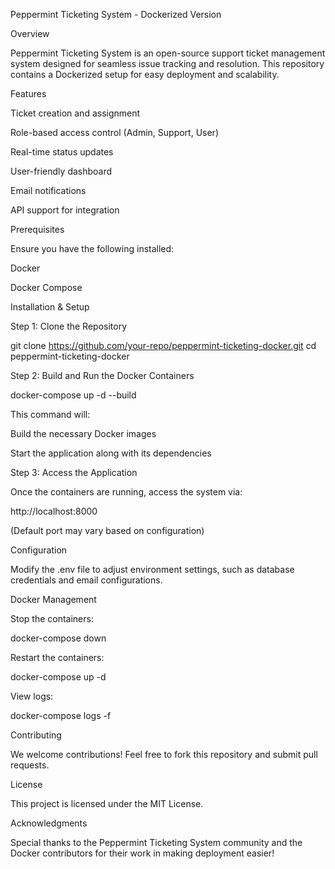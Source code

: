 Peppermint Ticketing System - Dockerized Version

Overview

Peppermint Ticketing System is an open-source support ticket management system designed for seamless issue tracking and resolution. This repository contains a Dockerized setup for easy deployment and scalability.

Features

Ticket creation and assignment

Role-based access control (Admin, Support, User)

Real-time status updates

User-friendly dashboard

Email notifications

API support for integration

Prerequisites

Ensure you have the following installed:

Docker

Docker Compose

Installation & Setup

Step 1: Clone the Repository

git clone https://github.com/your-repo/peppermint-ticketing-docker.git
cd peppermint-ticketing-docker

Step 2: Build and Run the Docker Containers

docker-compose up -d --build

This command will:

Build the necessary Docker images

Start the application along with its dependencies

Step 3: Access the Application

Once the containers are running, access the system via:

http://localhost:8000

(Default port may vary based on configuration)

Configuration

Modify the .env file to adjust environment settings, such as database credentials and email configurations.

Docker Management

Stop the containers:

docker-compose down

Restart the containers:

docker-compose up -d

View logs:

docker-compose logs -f

Contributing

We welcome contributions! Feel free to fork this repository and submit pull requests.

License

This project is licensed under the MIT License.

Acknowledgments

Special thanks to the Peppermint Ticketing System community and the Docker contributors for their work in making deployment easier!

